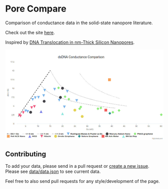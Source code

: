 # Pore Compare
Comparison of conductance data in the solid-state nanopore literature.

Check out the site [here](http://parkin.github.io/pore-compare/).

Inspired by [DNA Translocation in nm-Thick Silicon Nanopores](http://pubs.acs.org/doi/abs/10.1021/acsnano.5b02531).

![Screenshot](images/screenshot.jpg)

## Contributing

To add your data, please send in a pull request or [create a new issue](https://github.com/parkin/pore-compare/issues). Please see [data/data.json](data/data.json) to see current data.

Feel free to also send pull requests for any style/development of the page.

